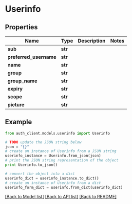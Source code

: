 # Userinfo


## Properties
Name | Type | Description | Notes
------------ | ------------- | ------------- | -------------
**sub** | **str** |  | 
**preferred_username** | **str** |  | 
**name** | **str** |  | 
**group** | **str** |  | 
**group_name** | **str** |  | 
**expiry** | **str** |  | 
**scope** | **str** |  | 
**picture** | **str** |  | 

## Example

```python
from auth_client.models.userinfo import Userinfo

# TODO update the JSON string below
json = "{}"
# create an instance of Userinfo from a JSON string
userinfo_instance = Userinfo.from_json(json)
# print the JSON string representation of the object
print Userinfo.to_json()

# convert the object into a dict
userinfo_dict = userinfo_instance.to_dict()
# create an instance of Userinfo from a dict
userinfo_form_dict = userinfo.from_dict(userinfo_dict)
```
[[Back to Model list]](../README.md#documentation-for-models) [[Back to API list]](../README.md#documentation-for-api-endpoints) [[Back to README]](../README.md)



